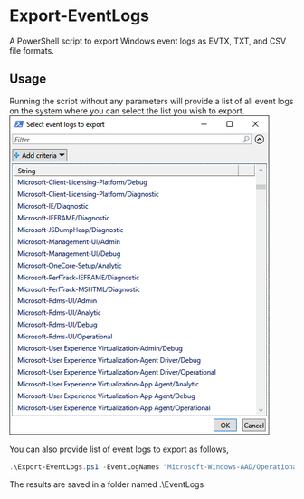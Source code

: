 # Export-EventLogs
A PowerShell script to export Windows event logs as EVTX, TXT, and CSV file formats.

## Usage
Running the script without any parameters will provide a list of all event logs on the system where you can select the list you wish to export.
![Screenshot of GridView showing list of event logs, user can select multiple entries to export](/_SupportFiles/OGV_SelectEvents.png "Select events GridView")

You can also provide list of event logs to export as follows,
```PowerShell
.\Export-EventLogs.ps1 -EventLogNames "Microsoft-Windows-AAD/Operational","Microsoft-Windows-VHDMP-Operational"
```

The results are saved in a folder named .\EventLogs